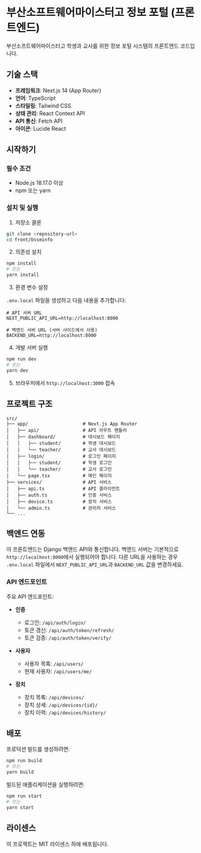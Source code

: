 # 부산소프트웨어마이스터고 정보 포털 (프론트엔드)

부산소프트웨어마이스터고 학생과 교사를 위한 정보 포털 시스템의 프론트엔드 코드입니다.

## 기술 스택

- **프레임워크**: Next.js 14 (App Router)
- **언어**: TypeScript
- **스타일링**: Tailwind CSS
- **상태 관리**: React Context API
- **API 통신**: Fetch API
- **아이콘**: Lucide React

## 시작하기

### 필수 조건

- Node.js 18.17.0 이상
- npm 또는 yarn

### 설치 및 실행

1. 저장소 클론

```bash
git clone <repository-url>
cd front/bssminfo
```

2. 의존성 설치

```bash
npm install
# 또는
yarn install
```

3. 환경 변수 설정

`.env.local` 파일을 생성하고 다음 내용을 추가합니다:

```
# API 서버 URL
NEXT_PUBLIC_API_URL=http://localhost:8000

# 백엔드 서버 URL (서버 사이드에서 사용)
BACKEND_URL=http://localhost:8000
```

4. 개발 서버 실행

```bash
npm run dev
# 또는
yarn dev
```

5. 브라우저에서 `http://localhost:3000` 접속

## 프로젝트 구조

```
src/
├── app/                    # Next.js App Router
│   ├── api/                # API 라우트 핸들러
│   ├── dashboard/          # 대시보드 페이지
│   │   ├── student/        # 학생 대시보드
│   │   └── teacher/        # 교사 대시보드
│   ├── login/              # 로그인 페이지
│   │   ├── student/        # 학생 로그인
│   │   └── teacher/        # 교사 로그인
│   └── page.tsx            # 메인 페이지
├── services/               # API 서비스
│   ├── api.ts              # API 클라이언트
│   ├── auth.ts             # 인증 서비스
│   ├── device.ts           # 장치 서비스
│   └── admin.ts            # 관리자 서비스
└── ...
```

## 백엔드 연동

이 프론트엔드는 Django 백엔드 API와 통신합니다. 백엔드 서버는 기본적으로 `http://localhost:8000`에서 실행되어야 합니다. 다른 URL을 사용하는 경우 `.env.local` 파일에서 `NEXT_PUBLIC_API_URL`과 `BACKEND_URL` 값을 변경하세요.

### API 엔드포인트

주요 API 엔드포인트:

- **인증**
  - 로그인: `/api/auth/login/`
  - 토큰 갱신: `/api/auth/token/refresh/`
  - 토큰 검증: `/api/auth/token/verify/`

- **사용자**
  - 사용자 목록: `/api/users/`
  - 현재 사용자: `/api/users/me/`

- **장치**
  - 장치 목록: `/api/devices/`
  - 장치 상세: `/api/devices/{id}/`
  - 장치 이력: `/api/devices/history/`

## 배포

프로덕션 빌드를 생성하려면:

```bash
npm run build
# 또는
yarn build
```

빌드된 애플리케이션을 실행하려면:

```bash
npm run start
# 또는
yarn start
```

## 라이센스

이 프로젝트는 MIT 라이센스 하에 배포됩니다.
